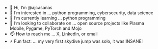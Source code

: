 - 👋 Hi, I’m @ajcasanas
- 👀 I’m interested in ... python programming, cybersecurity, data science
- 🌱 I’m currently learning ... python programming
- 💞️ I’m looking to collaborate on ... open source projects like Plasma Mobile, Pygame, PyTorch and Mojo
- 📫 How to reach me ... X, LinkedIn, or email
- ⚡ Fun fact: ... my very first skydive jump was solo, it was INSANE!

<!---
ajcasanas/ajcasanas is a ✨ special ✨ repository because its `README.md` (this file) appears on your GitHub profile.
You can click the Preview link to take a look at your changes.
--->
